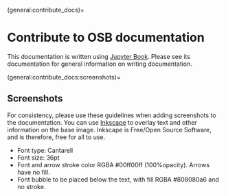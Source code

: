 (general:contribute_docs)=
# Contribute to OSB documentation

This documentation is written using [Jupyter Book](https://jupyterbook.org).
Please see its documentation for general information on writing documentation.


(general:contribute_docs:screenshots)=
## Screenshots

For consistency, please use these guidelines when adding screenshots to the documentation.
You can use [Inkscape](https://www.inkscape.org) to overlay text and other information on the base image.
Inkscape is Free/Open Source Software, and is therefore, free for all to use.

- Font type: Cantarell
- Font size: 36pt
- Font and arrow stroke color RGBA #00ff00ff (100%opacity). Arrows have no fill.
- Font bubble to be placed below the text, with fill RGBA #808080a6 and no stroke.
